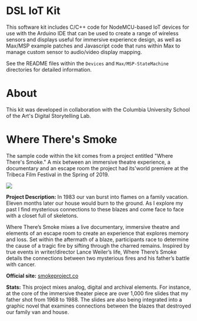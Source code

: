 # DSL IoT Kit

This software kit includes C/C++ code for NodeMCU-based IoT devices for use with the Arduino IDE that can be used to create a range of wireless sensors and displays useful for immersive experience design, as well as Max/MSP example patches and Javascript code that runs within Max to manage custom sensor to audio/video display mapping.

See the README files within the `Devices` and `Max/MSP-StateMachine` directories for detailed information. 


# About

This kit was developed in collaboration with the Columbia University School of the Art's Digital Storytelling Lab. 


# Where There's Smoke
The sample code within the kit comes from a project entitled "Where There's Smoke." A mix between an immersive theatre experience, a documentary and an escape room the project had its'world premiere at the Tribeca Film Festival in the Spring of 2019. 

<img src="https://www.indiewire.com/wp-content/uploads/2019/05/wheretheresmoke.jpg?resize=800,450">

<b>Project Description:</b> In 1983 our van burst into flames on a family vacation. Eleven months later our house would burn to the ground. As I explore my past I find mysterious connections to these blazes and come face to face with a closet full of skeletons.

Where There’s Smoke mixes a live documentary, immersive theatre and elements of an escape room to create an experience that explores memory and loss. Set within the aftermath of a blaze, participants race to determine the cause of a tragic fire by sifting through the charred remains. Inspired by true events in writer/director Lance Weiler’s life, Where There’s Smoke details the connections between two mysterious fires and his father’s battle with cancer.

<b>Official site:</b> <a href="http://smokeproject.co">smokeproject.co</a>

<b>Stats:</b> This project mixes analog, digital and archival elements. For instance, at the core of the immersive theater piece are over 1,000 fire slides that my father shot from 1968 to 1988. The slides are also being integrated into a graphic novel that examines connections between the blazes that destroyed our family van and house.
